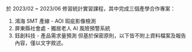 於 2023/02 ~ 2023/06 修習統計實習課程，其中完成三個產學合作專案：
1. 鴻海 SMT 產線 - AOI 瑕疵影像檢測
2. 屏東縣社會處 - 獨居老人 AI 風險預警系統
3. 鈺創科技 - 產品需求量預測
但基於保密原則，以下皆不附上資料檔案及報告內容，僅以文字敘述。
